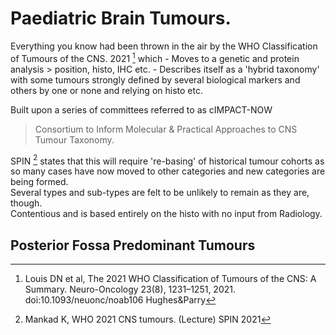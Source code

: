 
# Paediatric Brain Tumours. 

Everything you know had been thrown in the air by the WHO Classification of Tumours of the CNS. 2021 [^Louis2021] which 
    - Moves to a genetic and protein analysis > position, histo, IHC etc. 
    - Describes itself as a 'hybrid taxonomy' with some tumours strongly defined by several biological markers and others by one or none and relying on histo etc. 

Built upon a series of committees referred to as cIMPACT-NOW
> Consortium to Inform Molecular & Practical Approaches to CNS Tumour Taxonomy. 

SPIN [^Mankad2021] states that this will require 're-basing' of historical tumour cohorts as so many cases have now moved to other categories and new categories are being formed.  
Several types and sub-types are felt to be unlikely to remain as they are, though.  
Contentious and is based entirely on the histo with no input from Radiology. 

[^Mankad2021]:Mankad K, WHO 2021 CNS tumours. (Lecture) SPIN 2021

[^Louis2021]:Louis DN et al, The 2021 WHO Classification of Tumours of the CNS: A Summary. Neuro-Oncology 23(8), 1231–1251, 2021. doi:10.1093/neuonc/noab106 Hughes&Parry

## Posterior Fossa Predominant Tumours 

